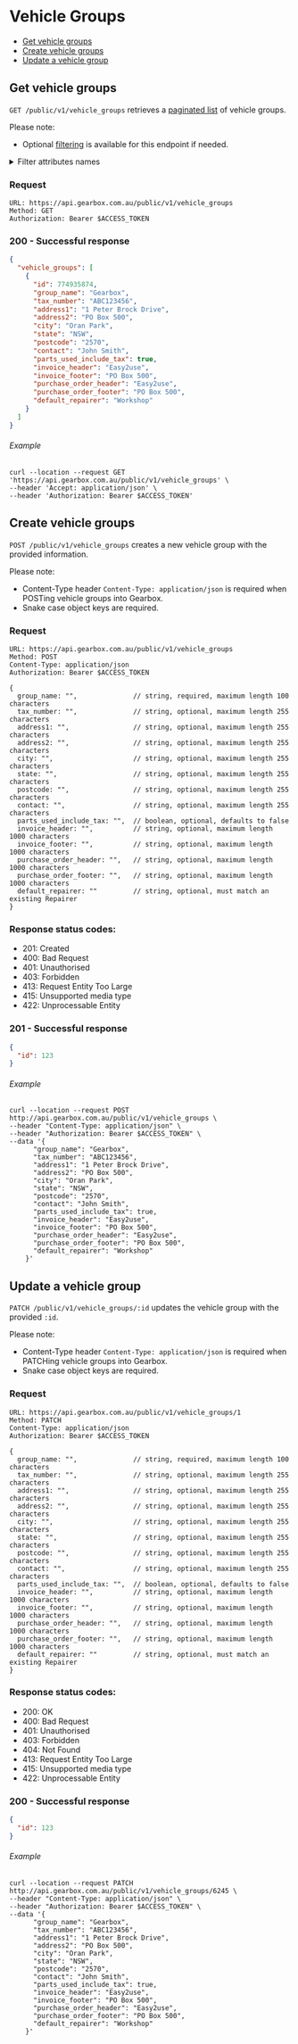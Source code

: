 # Vehicle Groups

- [Get vehicle groups](#get-vehicle-groups)
- [Create vehicle groups](#create-vehicle-groups)
- [Update a vehicle group](#update-a-vehicle-group)

## Get vehicle groups

`GET /public/v1/vehicle_groups` retrieves a [paginated list](../readme.md/#pagination) of vehicle groups.

Please note:

- Optional [filtering](../readme.md/#filtering) is available for this endpoint if needed.

<details>
<summary>Filter attributes names</summary>
<br>
  
- group_name
- tax_number
- address1
- address2
- city
- state
- postcode
- contact
- parts_used_include_tax
- invoice_header
- invoice_footer
- purchase_order_header
- purchase_order_footer
- default_repairer
</details>

### Request

```
URL: https://api.gearbox.com.au/public/v1/vehicle_groups
Method: GET
Authorization: Bearer $ACCESS_TOKEN
```

### 200 - Successful response

```JSON
{
  "vehicle_groups": [
    {
      "id": 774935874, 
      "group_name": "Gearbox",
      "tax_number": "ABC123456",
      "address1": "1 Peter Brock Drive",
      "address2": "PO Box 500",
      "city": "Oran Park",
      "state": "NSW",
      "postcode": "2570",
      "contact": "John Smith",
      "parts_used_include_tax": true,
      "invoice_header": "Easy2use",
      "invoice_footer": "PO Box 500",
      "purchase_order_header": "Easy2use",
      "purchase_order_footer": "PO Box 500",
      "default_repairer": "Workshop"
    }
  ]
}
```

###### Example

```
curl --location --request GET 'https://api.gearbox.com.au/public/v1/vehicle_groups' \
--header 'Accept: application/json' \
--header 'Authorization: Bearer $ACCESS_TOKEN'
```

## Create vehicle groups

`POST /public/v1/vehicle_groups` creates a new vehicle group with the provided information.

Please note:

- Content-Type header `Content-Type: application/json` is required when POSTing vehicle groups into Gearbox.
- Snake case object keys are required.

### Request

```
URL: https://api.gearbox.com.au/public/v1/vehicle_groups
Method: POST
Content-Type: application/json
Authorization: Bearer $ACCESS_TOKEN

{
  group_name: "",              // string, required, maximum length 100 characters
  tax_number: "",              // string, optional, maximum length 255 characters
  address1: "",                // string, optional, maximum length 255 characters
  address2: "",                // string, optional, maximum length 255 characters
  city: "",                    // string, optional, maximum length 255 characters
  state: "",                   // string, optional, maximum length 255 characters
  postcode: "",                // string, optional, maximum length 255 characters
  contact: "",                 // string, optional, maximum length 255 characters
  parts_used_include_tax: "",  // boolean, optional, defaults to false
  invoice_header: "",          // string, optional, maximum length 1000 characters
  invoice_footer: "",          // string, optional, maximum length 1000 characters
  purchase_order_header: "",   // string, optional, maximum length 1000 characters
  purchase_order_footer: "",   // string, optional, maximum length 1000 characters
  default_repairer: ""         // string, optional, must match an existing Repairer
}
```

### Response status codes:

- 201: Created
- 400: Bad Request
- 401: Unauthorised
- 403: Forbidden
- 413: Request Entity Too Large
- 415: Unsupported media type
- 422: Unprocessable Entity

### 201 - Successful response

```JSON
{
  "id": 123
}
```

###### Example

```
curl --location --request POST http://api.gearbox.com.au/public/v1/vehicle_groups \
--header "Content-Type: application/json" \
--header "Authorization: Bearer $ACCESS_TOKEN" \
--data '{
      "group_name": "Gearbox",
      "tax_number": "ABC123456",
      "address1": "1 Peter Brock Drive",
      "address2": "PO Box 500",
      "city": "Oran Park",
      "state": "NSW",
      "postcode": "2570",
      "contact": "John Smith",
      "parts_used_include_tax": true,
      "invoice_header": "Easy2use",
      "invoice_footer": "PO Box 500",
      "purchase_order_header": "Easy2use",
      "purchase_order_footer": "PO Box 500",
      "default_repairer": "Workshop"
    }' 
```

## Update a vehicle group

`PATCH /public/v1/vehicle_groups/:id` updates the vehicle group with the provided `:id`.

Please note:

- Content-Type header `Content-Type: application/json` is required when PATCHing vehicle groups into Gearbox.
- Snake case object keys are required.

### Request

```
URL: https://api.gearbox.com.au/public/v1/vehicle_groups/1
Method: PATCH
Content-Type: application/json
Authorization: Bearer $ACCESS_TOKEN

{
  group_name: "",              // string, required, maximum length 100 characters
  tax_number: "",              // string, optional, maximum length 255 characters
  address1: "",                // string, optional, maximum length 255 characters
  address2: "",                // string, optional, maximum length 255 characters
  city: "",                    // string, optional, maximum length 255 characters
  state: "",                   // string, optional, maximum length 255 characters
  postcode: "",                // string, optional, maximum length 255 characters
  contact: "",                 // string, optional, maximum length 255 characters
  parts_used_include_tax: "",  // boolean, optional, defaults to false
  invoice_header: "",          // string, optional, maximum length 1000 characters
  invoice_footer: "",          // string, optional, maximum length 1000 characters
  purchase_order_header: "",   // string, optional, maximum length 1000 characters
  purchase_order_footer: "",   // string, optional, maximum length 1000 characters
  default_repairer: ""         // string, optional, must match an existing Repairer
}
```

### Response status codes:

- 200: OK
- 400: Bad Request
- 401: Unauthorised
- 403: Forbidden
- 404: Not Found
- 413: Request Entity Too Large
- 415: Unsupported media type
- 422: Unprocessable Entity

### 200 - Successful response

```JSON
{
  "id": 123
}
```

###### Example

```
curl --location --request PATCH http://api.gearbox.com.au/public/v1/vehicle_groups/6245 \
--header "Content-Type: application/json" \
--header "Authorization: Bearer $ACCESS_TOKEN" \
--data '{
      "group_name": "Gearbox",
      "tax_number": "ABC123456",
      "address1": "1 Peter Brock Drive",
      "address2": "PO Box 500",
      "city": "Oran Park",
      "state": "NSW",
      "postcode": "2570",
      "contact": "John Smith",
      "parts_used_include_tax": true,
      "invoice_header": "Easy2use",
      "invoice_footer": "PO Box 500",
      "purchase_order_header": "Easy2use",
      "purchase_order_footer": "PO Box 500",
      "default_repairer": "Workshop"
    }' 
```

